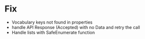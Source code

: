 # Fix
- Vocabulary keys not found in properties
- handle API Response (Accepted) with no Data and retry the call
- Handle lists with SafeEnumerate function
